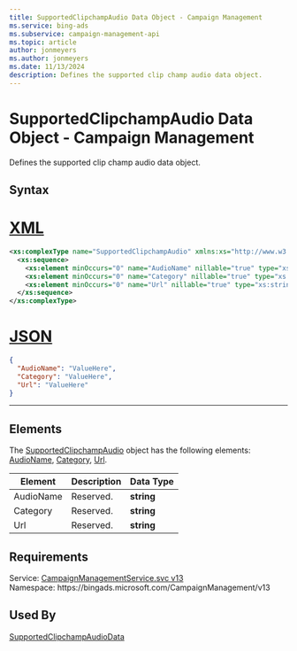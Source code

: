 ```yaml
---
title: SupportedClipchampAudio Data Object - Campaign Management
ms.service: bing-ads
ms.subservice: campaign-management-api
ms.topic: article
author: jonmeyers
ms.author: jonmeyers
ms.date: 11/13/2024
description: Defines the supported clip champ audio data object.
---
```

# SupportedClipchampAudio Data Object - Campaign Management
Defines the supported clip champ audio data object.

## Syntax

# [XML](#tab/xml)

```xml
<xs:complexType name="SupportedClipchampAudio" xmlns:xs="http://www.w3.org/2001/XMLSchema">
  <xs:sequence>
    <xs:element minOccurs="0" name="AudioName" nillable="true" type="xs:string" />
    <xs:element minOccurs="0" name="Category" nillable="true" type="xs:string" />
    <xs:element minOccurs="0" name="Url" nillable="true" type="xs:string" />
  </xs:sequence>
</xs:complexType>
```

# [JSON](#tab/json)

```json
{
  "AudioName": "ValueHere",
  "Category": "ValueHere",
  "Url": "ValueHere"
}
```

-----

## <a name="elements"></a>Elements

The [SupportedClipchampAudio](supportedclipchampaudio.md) object has the following elements: [AudioName](#audioname), [Category](#category), [Url](#url).

|Element|Description|Data Type|
|-----------|---------------|-------------|
|<a name="audioname"></a>AudioName|Reserved.|**string**|
|<a name="category"></a>Category|Reserved.|**string**|
|<a name="url"></a>Url|Reserved.|**string**|

## Requirements
Service: [CampaignManagementService.svc v13](https://campaign.api.bingads.microsoft.com/Api/Advertiser/CampaignManagement/v13/CampaignManagementService.svc)  
Namespace: https\://bingads.microsoft.com/CampaignManagement/v13  

## Used By
[SupportedClipchampAudioData](supportedclipchampaudiodata.md)  
